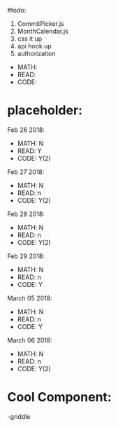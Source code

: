 #todo: 

1. CommitPicker.js
2. MonthCalendar.js
3. css it up
4. api hook up
5. authorization

  - MATH:
  - READ:
  - CODE: 

# placeholder:

Feb 26 2018:
  - MATH: N
  - READ: Y
  - CODE: Y(2)

Feb 27 2018:
  - MATH: N
  - READ: n
  - CODE: Y(2)

Feb 28 2018:
  - MATH: N
  - READ: n
  - CODE: Y(2)

Feb 29 2018:
  - MATH: N
  - READ: n
  - CODE: Y
  
 March 05 2018:
  - MATH: N
  - READ: n
  - CODE: Y 

 March 06 2018:
  - MATH: N
  - READ: n
  - CODE: Y(2)


# Cool Component: 

-griddle 

